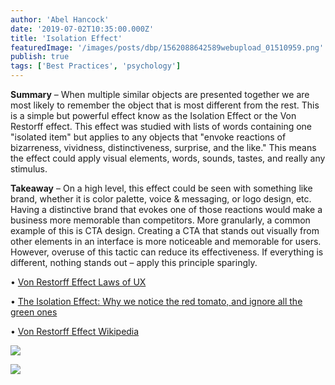 ```yaml
---
author: 'Abel Hancock'
date: '2019-07-02T10:35:00.000Z'
title: 'Isolation Effect'
featuredImage: '/images/posts/dbp/1562088642589webupload_01510959.png'
publish: true
tags: ['Best Practices', 'psychology']
---
```


**Summary** – When multiple similar objects are presented together we are most likely to remember the object that is most different from the rest. This is a simple but powerful effect know as the Isolation Effect or the Von Restorff effect. This effect was studied with lists of words containing one "isolated item" but applies to any objects that "envoke reactions of bizarreness, vividness, distinctiveness, surprise, and the like." This means the effect could apply visual elements, words, sounds, tastes, and really any stimulus.

**Takeaway** – On a high level, this effect could be seen with something like brand, whether it is color palette, voice & messaging, or logo design, etc. Having a distinctive brand that evokes one of those reactions would make a business more memorable than competitors. More granularly, a common example of this is CTA design. Creating a CTA that stands out visually from other elements in an interface is more noticeable and memorable for users. However, overuse of this tactic can reduce its effectiveness. If everything is different, nothing stands out – apply this principle sparingly.

• [Von Restorff Effect Laws of UX](https://lawsofux.com/von-restorff-effect)

• [The Isolation Effect: Why we notice the red tomato, and ignore all the green ones](https://medium.com/coffee-and-junk/design-psychology-isolation-effect-a54e5b3dca0)

• [Von Restorff Effect Wikipedia](https://en.wikipedia.org/wiki/Von_Restorff_effect)

![](/images/posts/dbp/1562088642589webupload_01510959.png)

![](/images/posts/dbp/1562088816774webupload_01511291.png)
